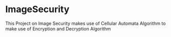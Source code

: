 # ImageSecurity
This Project on Image Security makes use of Cellular Automata Algorithm to make use of Encryption and Decryption Algorithm
